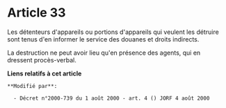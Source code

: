 # Article 33

Les détenteurs d'appareils ou portions d'appareils qui veulent les détruire sont tenus d'en informer le service des douanes
et droits indirects.

La destruction ne peut avoir lieu qu'en présence des agents, qui en dressent procès-verbal.

**Liens relatifs à cet article**

	**Modifié par**:

	  - Décret n°2000-739 du 1 août 2000 - art. 4 () JORF 4 août 2000
